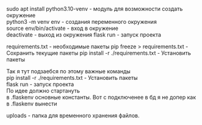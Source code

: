 sudo apt install python3.10-venv - модуль для возможности создать окружение  
python3 -m venv env - создания переменного окружения  
source env/bin/activate - вход в окружение  
deactivate - выход из окружения
flask run - запуск проекта

requirements.txt - необходимые пакеты
pip freeze > requirements.txt - Сохранить текущие пакеты
pip install -r ./requirements.txt - Установить пакеты

Так я тут подзаебся по этому важные команды  
pip install -r ./requirements.txt - Установить пакеты  
flask run - запуск проекта  
По идее должно стартануть  
в .flaskenv основные константы. Вот с подключенее в бд я не допер как в .flaskenv вынести

uploads - папка для временного хранения файлов.
